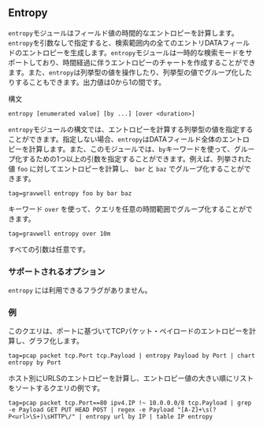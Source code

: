 ## Entropy


`entropy`モジュールはフィールド値の時間的なエントロピーを計算します。`entropy`を引数なしで指定すると、検索範囲内の全てのエントリDATAフィールドのエントロピーを生成します。`entropy`モジュールは一時的な検索モードをサポートしており、時間経過に伴うエントロピーのチャートを作成することができます。また、`entropy`は列挙型の値を操作したり、列挙型の値でグループ化したりすることもできます。出力値は0から1の間です。

構文

```
entropy [enumerated value] [by ...] [over <duration>]
```

`entropy`モジュールの構文では、エントロピーを計算する列挙型の値を指定することができます。指定しない場合、`entropy`はDATAフィールド全体のエントロピーを計算します。また、このモジュールでは、`by`キーワードを使って、グループ化するための1つ以上の引数を指定することができます。例えば、列挙された値 `foo` に対してエントロピーを計算し、 `bar` と `baz` でグループ化することができます。

```
tag=gravwell entropy foo by bar baz
```

キーワード `over` を使って、クエリを任意の時間範囲でグループ化することができます。

```
tag=gravwell entropy over 10m
```

すべての引数は任意です。

### サポートされるオプション

`entropy` には利用できるフラグがありません。

### 例

このクエリは、ポートに基づいてTCPパケット・ペイロードのエントロピーを計算し、グラフ化します。

```
tag=pcap packet tcp.Port tcp.Payload | entropy Payload by Port | chart entropy by Port
```

ホスト別にURLSのエントロピーを計算し、エントロピー値の大きい順にリストをソートするクエリの例です。

```
tag=pcap packet tcp.Port==80 ipv4.IP !~ 10.0.0.0/8 tcp.Payload | grep -e Payload GET PUT HEAD POST | regex -e Payload "[A-Z]+\s(?P<url>\S+)\sHTTP\/" | entropy url by IP | table IP entropy
```
